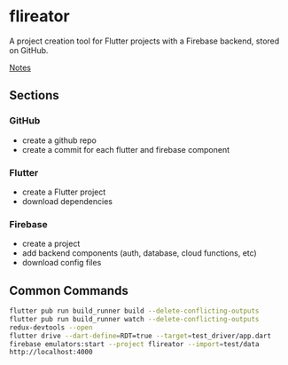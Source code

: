 # flireator

A project creation tool for Flutter projects with a Firebase backend, stored on GitHub.

[Notes](https://docs.google.com/document/d/1zhhfxnetfFxlGYBYFOT-gAY6V_aKmjVbE18K_xcyXbU/edit?usp=sharing)

## Sections

### GitHub

- create a github repo
- create a commit for each flutter and firebase component

### Flutter

- create a Flutter project
- download dependencies

### Firebase

- create a project
- add backend components (auth, database, cloud functions, etc)
- download config files

## Common Commands

```sh
flutter pub run build_runner build --delete-conflicting-outputs
flutter pub run build_runner watch --delete-conflicting-outputs
redux-devtools --open
flutter drive --dart-define=RDT=true --target=test_driver/app.dart
firebase emulators:start --project flireator --import=test/data
http://localhost:4000
```
